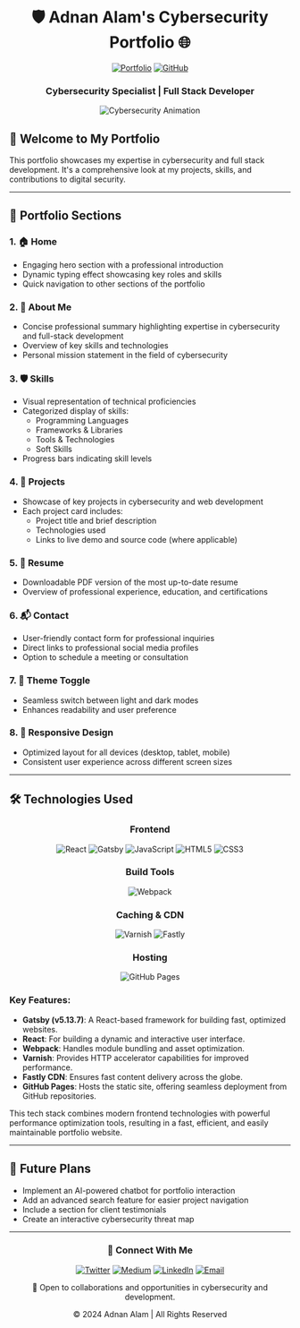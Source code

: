 <div align="center">

# 🛡️ Adnan Alam's Cybersecurity Portfolio 🌐

[![Portfolio](https://img.shields.io/badge/🔗_View_Portfolio-4285F4?style=for-the-badge&logo=google-chrome&logoColor=white)](https://adnanalam.me)
[![GitHub](https://img.shields.io/badge/💻_GitHub-211F1F?style=for-the-badge&logo=github&logoColor=white)](https://github.com/adnanalam04)


### Cybersecurity Specialist | Full Stack Developer

![Cybersecurity Animation](https://media.giphy.com/media/v1.Y2lkPTc5MGI3NjExd2c2ZGp2dXRsbTJld3hsZGs0MjUwMGY3dzFpMWhwYWQ2aTBzZ3BnOCZlcD12MV9naWZzX3NlYXJjaCZjdD1n/RbDKaczqWovIugyJmW/giphy.gif)

</div>

## 🌟 Welcome to My Portfolio

This portfolio showcases my expertise in cybersecurity and full stack development. It's a comprehensive look at my projects, skills, and contributions to digital security.

---

## 🚀 Portfolio Sections

### 1. 🏠 Home
- Engaging hero section with a professional introduction
- Dynamic typing effect showcasing key roles and skills
- Quick navigation to other sections of the portfolio

### 2. 💼 About Me
- Concise professional summary highlighting expertise in cybersecurity and full-stack development
- Overview of key skills and technologies
- Personal mission statement in the field of cybersecurity

### 3. 🛡️ Skills
- Visual representation of technical proficiencies
- Categorized display of skills:
  - Programming Languages
  - Frameworks & Libraries
  - Tools & Technologies
  - Soft Skills
- Progress bars indicating skill levels

### 4. 📂 Projects
- Showcase of key projects in cybersecurity and web development
- Each project card includes:
  - Project title and brief description
  - Technologies used
  - Links to live demo and source code (where applicable)

### 5. 📜 Resume
- Downloadable PDF version of the most up-to-date resume
- Overview of professional experience, education, and certifications

### 6. 📬 Contact
- User-friendly contact form for professional inquiries
- Direct links to professional social media profiles
- Option to schedule a meeting or consultation

### 7. 🎨 Theme Toggle
- Seamless switch between light and dark modes
- Enhances readability and user preference

### 8. 📱 Responsive Design
- Optimized layout for all devices (desktop, tablet, mobile)
- Consistent user experience across different screen sizes



---

## 🛠️ Technologies Used

<div align="center">

### Frontend
![React](https://img.shields.io/badge/React-20232A?style=for-the-badge&logo=react&logoColor=61DAFB)
![Gatsby](https://img.shields.io/badge/Gatsby-663399?style=for-the-badge&logo=gatsby&logoColor=white)
![JavaScript](https://img.shields.io/badge/JavaScript-F7DF1E?style=for-the-badge&logo=javascript&logoColor=black)
![HTML5](https://img.shields.io/badge/HTML5-E34F26?style=for-the-badge&logo=html5&logoColor=white)
![CSS3](https://img.shields.io/badge/CSS3-1572B6?style=for-the-badge&logo=css3&logoColor=white)

### Build Tools
![Webpack](https://img.shields.io/badge/Webpack-8DD6F9?style=for-the-badge&logo=webpack&logoColor=black)

### Caching & CDN
![Varnish](https://img.shields.io/badge/Varnish-5D5D5D?style=for-the-badge&logo=varnish&logoColor=white)
![Fastly](https://img.shields.io/badge/Fastly-FF282D?style=for-the-badge&logo=fastly&logoColor=white)

### Hosting
![GitHub Pages](https://img.shields.io/badge/GitHub_Pages-222222?style=for-the-badge&logo=github&logoColor=white)

</div>

### Key Features:
- **Gatsby (v5.13.7)**: A React-based framework for building fast, optimized websites.
- **React**: For building a dynamic and interactive user interface.
- **Webpack**: Handles module bundling and asset optimization.
- **Varnish**: Provides HTTP accelerator capabilities for improved performance.
- **Fastly CDN**: Ensures fast content delivery across the globe.
- **GitHub Pages**: Hosts the static site, offering seamless deployment from GitHub repositories.

This tech stack combines modern frontend technologies with powerful performance optimization tools, resulting in a fast, efficient, and easily maintainable portfolio website.


---

## 🔮 Future Plans

- Implement an AI-powered chatbot for portfolio interaction
- Add an advanced search feature for easier project navigation
- Include a section for client testimonials
- Create an interactive cybersecurity threat map

---

<div align="center">

### 📡 Connect With Me

[![Twitter](https://img.shields.io/badge/Twitter-1DA1F2?style=for-the-badge&logo=twitter&logoColor=white)](https://twitter.com/addyy04)
[![Medium](https://img.shields.io/badge/Medium-12100E?style=for-the-badge&logo=medium&logoColor=white)](https://medium.com/@adnanalam0004)
[![LinkedIn](https://img.shields.io/badge/🤝_LinkedIn-0077B5?style=for-the-badge&logo=linkedin&logoColor=white)](https://www.linkedin.com/in/adnanalam04/)
[![Email](https://img.shields.io/badge/📧_Email-D14836?style=for-the-badge&logo=gmail&logoColor=white)](mailto:adnanalam0004@gmail.com)

💼 Open to collaborations and opportunities in cybersecurity and development.

© 2024 Adnan Alam | All Rights Reserved

</div>
